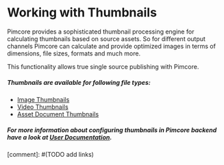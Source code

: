 # Working with Thumbnails

Pimcore provides a sophisticated thumbnail processing engine for calculating thumbnails based on source assets. So for 
different output channels Pimcore can calculate and provide optimized images in terms of dimensions, file sizes, formats
and much more.

This functionality allows true single source publishing with Pimcore. 

##### Thumbnails are available for following file types: 
* [Image Thumbnails](./01_Image_Thumbnails.md)
* [Video Thumbnails](./02_Video_Thumbnails.md)
* [Asset Document Thumbnails](./03_Asset_Document_Thumbnails.md)


##### For more information about configuring thumbnails in Pimcore backend have a look at [User Documentation]().
[comment]: #(TODO add links)

